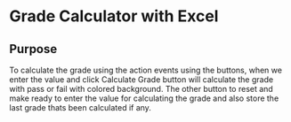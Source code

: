 # Grade Calculator with Excel

## Purpose
To calculate the grade using the action events using the buttons, when we enter the value and click Calculate Grade button will calculate the grade with pass or fail with colored background. The other button to reset and make ready to enter the value for calculating the grade and also store the last grade thats been calculated if any.
